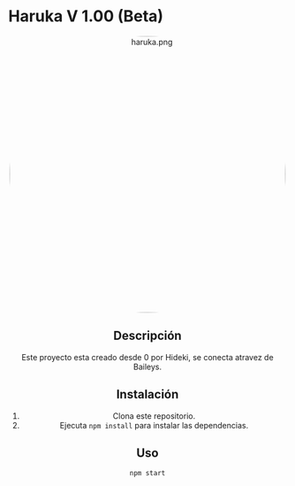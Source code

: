 <title>Haruka MD</title>

# Haruka V 1.00 (Beta)

<p align="center">
<img src="https://i.pinimg.com/736x/5d/83/2e/5d832e6f78f35757c80be929b8f23403.jpg" style="border-radius: 50%;" width="500" height="500" alt="haruka.png">
</p>

<div align="center">


## Descripción

Este proyecto esta creado desde 0 por Hideki, se conecta atravez de Baileys.

## Instalación

1. Clona este repositorio.
2. Ejecuta `npm install` para instalar las dependencias.

## Uso

```bash
npm start
